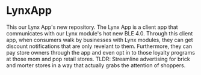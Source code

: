 # LynxApp
This our Lynx App's new repository. The Lynx App is a client app that communicates with our Lynx module's hot new BLE 4.0. Through this client app, when consumers walk by businesses with Lynx modules, they can get discount notifications that are only revelant to them. Furthermore, they can pay store owners through the app and even opt in to those loyalty programs at those mom and pop retail stores. 
TLDR: Streamline advertising for brick and morter stores in a way that actually grabs the attention of shoppers. 
